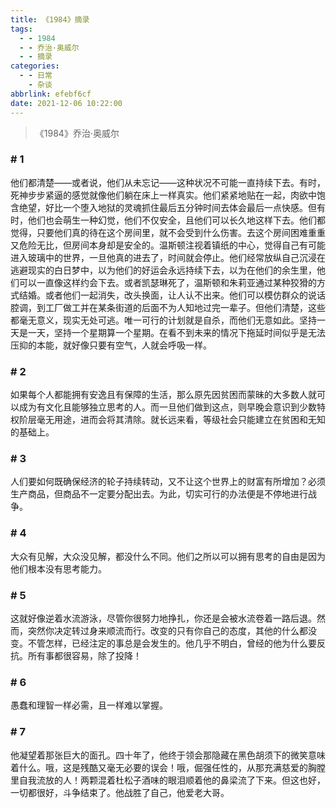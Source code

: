 ```yaml
---
title: 《1984》摘录
tags:
  - - 1984
  - - 乔治·奥威尔
  - - 摘录
categories:
  - - 日常
    - 杂谈
abbrlink: efebf6cf
date: 2021-12-06 10:22:00
---
```


> 《1984》乔治·奥威尔

### # 1

他们都清楚——或者说，他们从未忘记——这种状况不可能一直持续下去。有时，死神步步紧逼的感觉就像他们躺在床上一样真实。他们紧紧地贴在一起，肉欲中饱含绝望，好比一个堕入地狱的灵魂抓住最后五分钟时间去体会最后一点快感。但有时，他们也会萌生一种幻觉，他们不仅安全，且他们可以长久地这样下去。他们都觉得，只要他们真的待在这个房间里，就不会受到什么伤害。去这个房间困难重重又危险无比，但房间本身却是安全的。温斯顿注视着镇纸的中心，觉得自己有可能进入玻璃中的世界，一旦他真的进去了，时间就会停止。他们经常放纵自己沉浸在逃避现实的白日梦中，以为他们的好运会永远持续下去，以为在他们的余生里，他们可以一直像这样约会下去。或者凯瑟琳死了，温斯顿和朱莉亚通过某种狡猾的方式结婚。或者他们一起消失，改头换面，让人认不出来。他们可以模仿群众的说话腔调，到工厂做工并在某条街道的后面不为人知地过完一辈子。但他们清楚，这些都毫无意义，现实无处可逃。唯一可行的计划就是自杀，而他们无意如此。坚持一天是一天，坚持一个星期算一个星期。在看不到未来的情况下拖延时间似乎是无法压抑的本能，就好像只要有空气，人就会呼吸一样。

### # 2

如果每个人都能拥有安逸且有保障的生活，那么原先因贫困而蒙昧的大多数人就可以成为有文化且能够独立思考的人。而一旦他们做到这点，则早晚会意识到少数特权阶层毫无用途，进而会将其清除。就长远来看，等级社会只能建立在贫困和无知的基础上。

### # 3

人们要如何既确保经济的轮子持续转动，又不让这个世界上的财富有所增加？必须生产商品，但商品不一定要分配出去。为此，切实可行的办法便是不停地进行战争。

### # 4

大众有见解，大众没见解，都没什么不同。他们之所以可以拥有思考的自由是因为他们根本没有思考能力。

### # 5

这就好像逆着水流游泳，尽管你很努力地挣扎，你还是会被水流卷着一路后退。然而，突然你决定转过身来顺流而行。改变的只有你自己的态度，其他的什么都没变。不管怎样，已经注定的事总是会发生的。他几乎不明白，曾经的他为什么要反抗。所有事都很容易，除了投降！

### # 6

愚蠢和理智一样必需，且一样难以掌握。

### # 7

他凝望着那张巨大的面孔。四十年了，他终于领会那隐藏在黑色胡须下的微笑意味着什么。哦，这是残酷又毫无必要的误会！哦，倔强任性的，从那充满慈爱的胸膛里自我流放的人！两颗混着杜松子酒味的眼泪顺着他的鼻梁流了下来。但这也好，一切都很好，斗争结束了。他战胜了自己，他爱老大哥。

